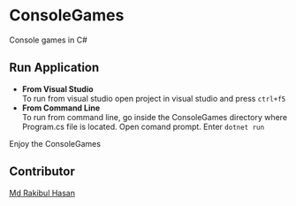 # ConsoleGames
Console games in C#

## Run Application  
* **From Visual Studio**  
To run from visual studio open project in visual studio and press ```ctrl+f5```  
* **From Command Line**  
To run from command line, go inside the ConsoleGames directory where Program.cs file is located. Open comand prompt. Enter ```dotnet run```

Enjoy the ConsoleGames

## Contributor
[Md Rakibul Hasan](https://github.com/codermrhasan)

